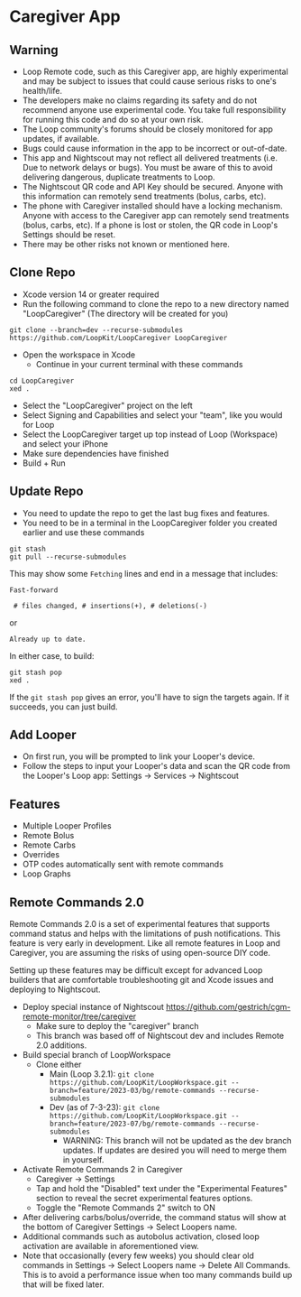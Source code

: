 #  Caregiver App


## Warning

* Loop Remote code, such as this Caregiver app, are highly experimental and may be subject to issues that could cause serious risks to one's health/life.
* The developers make no claims regarding its safety and do not recommend anyone use experimental code. You take full responsibility for running this code and do so at your own risk.
* The Loop community's forums should be closely monitored for app updates, if available.
* Bugs could cause information in the app to be incorrect or out-of-date.
* This app and Nightscout may not reflect all delivered treatments (i.e. Due to network delays or bugs). You must be aware of this to avoid delivering dangerous, duplicate treatments to Loop.
* The Nightscout QR code and API Key should be secured. Anyone with this information can remotely send treatments (bolus, carbs, etc).
* The phone with Caregiver installed should have a locking mechanism. Anyone with access to the Caregiver app can remotely send treatments (bolus, carbs, etc). If a phone is lost or stolen, the QR code in Loop's Settings should be reset.
* There may be other risks not known or mentioned here.

## Clone Repo

* Xcode version 14 or greater required
* Run the following command to clone the repo to a new directory named "LoopCaregiver" (The directory will be created for you)
```
git clone --branch=dev --recurse-submodules https://github.com/LoopKit/LoopCaregiver LoopCaregiver

```
* Open the workspace in Xcode
   * Continue in your current terminal with these commands
```
cd LoopCaregiver
xed .

```
* Select the "LoopCaregiver" project on the left
* Select Signing and Capabilities and select your "team", like you would for Loop
* Select the LoopCaregiver target up top instead of Loop (Workspace) and select your iPhone
* Make sure dependencies have finished
* Build + Run

## Update Repo

* You need to update the repo to get the last bug fixes and features.
* You need to be in a terminal in the LoopCaregiver folder you created earlier and use these commands

```
git stash
git pull --recurse-submodules

```

This may show some `Fetching` lines and end in a message that includes:


`Fast-forward`

` # files changed, # insertions(+), # deletions(-)`

or

`
Already up to date.
`

In either case, to build:

```
git stash pop
xed .

```

If the `git stash pop` gives an error, you'll have to sign the targets again. If it succeeds, you can just build.


## Add Looper

* On first run, you will be prompted to link your Looper's device.
* Follow the steps to input your Looper's data and scan the QR code from the Looper's Loop app: Settings -> Services -> Nightscout


## Features

* Multiple Looper Profiles
* Remote Bolus 
* Remote Carbs
* Overrides
* OTP codes automatically sent with remote commands
* Loop Graphs

## Remote Commands 2.0

Remote Commands 2.0 is a set of experimental features that supports command status and helps with the limitations of push notifications. This feature is very early in development. Like all remote features in Loop and Caregiver, you are assuming the risks of using open-source DIY code.

Setting up these features may be difficult except for advanced Loop builders that are comfortable troubleshooting git and Xcode issues and deploying to Nightscout.

* Deploy special instance of Nightscout https://github.com/gestrich/cgm-remote-monitor/tree/caregiver
  * Make sure to deploy the "caregiver" branch
  * This branch was based off of Nightscout dev and includes Remote 2.0 additions.
* Build special branch of LoopWorkspace
  * Clone either
    * Main (Loop 3.2.1): `git clone https://github.com/LoopKit/LoopWorkspace.git --branch=feature/2023-03/bg/remote-commands --recurse-submodules`
    * Dev (as of 7-3-23): `git clone https://github.com/LoopKit/LoopWorkspace.git --branch=feature/2023-07/bg/remote-commands --recurse-submodules`
      * WARNING: This branch will not be updated as the dev branch updates. If updates are desired you will need to merge them in yourself.
* Activate Remote Commands 2 in Caregiver
  * Caregiver -> Settings
  * Tap and hold the "Disabled" text under the "Experimental Features" section to reveal the secret experimental features options.
  * Toggle the "Remote Commands 2" switch to ON
* After delivering carbs/bolus/override, the command status will show at the bottom of Caregiver Settings -> Select Loopers name.
* Additional commands such as autobolus activation, closed loop activation are available in aforementioned view.
* Note that occasionally (every few weeks) you should clear old commands in Settings -> Select Loopers name -> Delete All Commands. This is to avoid a performance issue when too many commands build up that will be fixed later.
